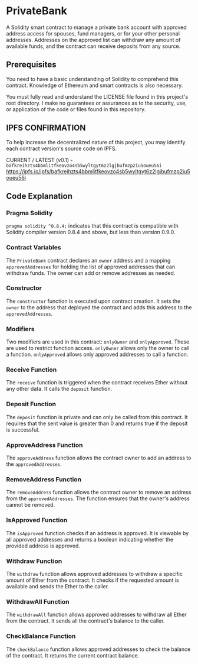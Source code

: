 # PrivateBank
A Solidity smart contract to manage a private bank account with approved address access for spouses, fund managers, or for your other personal addresses. Addresses on the approved list can withdraw any amount of available funds, and the contract can receive deposits from any source.

## Prerequisites
You need to have a basic understanding of Solidity to comprehend this contract. Knowledge of Ethereum and smart contracts is also necessary. 

You must fully read and understand the LICENSE file found in this project's root directory. I make no guarantees or assurances as to the security, use, or application of the code or files found in this repository.

## IPFS CONFIRMATION
To help increase the decentralized nature of this project, you may identify each contract version's source code on IPFS.

CURRENT / LATEST (v0.1) - `bafkreihzts4bbmlitfkeovzo4sb5wyltgyt6z2lgjbufmzp2iu5oueu56i`
https://ipfs.io/ipfs/bafkreihzts4bbmlitfkeovzo4sb5wyltgyt6z2lgjbufmzp2iu5oueu56i



## Code Explanation

### Pragma Solidity
`pragma solidity ^0.8.4;` indicates that this contract is compatible with Solidity compiler version 0.8.4 and above, but less than version 0.9.0.

### Contract Variables
The `PrivateBank` contract declares an `owner` address and a mapping `approvedAddresses` for holding the list of approved addresses that can withdraw funds. The owner can add or remove addresses as needed.

### Constructor
The `constructor` function is executed upon contract creation. It sets the `owner` to the address that deployed the contract and adds this address to the `approvedAddresses`.

### Modifiers
Two modifiers are used in this contract: `onlyOwner` and `onlyApproved`. These are used to restrict function access. `onlyOwner` allows only the owner to call a function. `onlyApproved` allows only approved addresses to call a function.

### Receive Function
The `receive` function is triggered when the contract receives Ether without any other data. It calls the `deposit` function.

### Deposit Function
The `deposit` function is private and can only be called from this contract. It requires that the sent value is greater than 0 and returns true if the deposit is successful.

### ApproveAddress Function
The `approveAddress` function allows the contract owner to add an address to the `approvedAddresses`.

### RemoveAddress Function
The `removeAddress` function allows the contract owner to remove an address from the `approvedAddresses`. The function ensures that the owner's address cannot be removed.

### IsApproved Function
The `isApproved` function checks if an address is approved. It is viewable by all approved addresses and returns a boolean indicating whether the provided address is approved.

### Withdraw Function
The `withdraw` function allows approved addresses to withdraw a specific amount of Ether from the contract. It checks if the requested amount is available and sends the Ether to the caller.

### WithdrawAll Function
The `withdrawAll` function allows approved addresses to withdraw all Ether from the contract. It sends all the contract's balance to the caller.

### CheckBalance Function
The `checkBalance` function allows approved addresses to check the balance of the contract. It returns the current contract balance.
